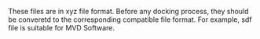 These files are in xyz file format. Before any docking process, they should be converetd to the corresponding compatible file format. For example, sdf file is suitable for MVD Software.
